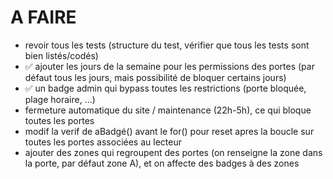 # A FAIRE

- revoir tous les tests (structure du test, vérifier que tous les tests sont bien listés/codés)
- ✅ ajouter les jours de la semaine pour les permissions des portes (par défaut tous les jours, mais possibilité de
  bloquer certains jours)
- ✅ un badge admin qui bypass toutes les restrictions (porte bloquée, plage horaire, ...)
- fermeture automatique du site / maintenance (22h-5h), ce qui bloque toutes les portes
- modif la verif de aBadgé() avant le for() pour reset apres la boucle sur toutes les portes associées au lecteur
- ajouter des zones qui regroupent des portes (on renseigne la zone dans la porte, par défaut zone A), et on affecte des
  badges à des zones